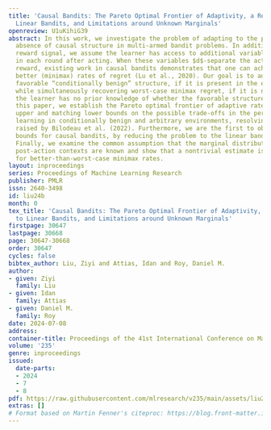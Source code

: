 ```yaml
---
title: 'Causal Bandits: The Pareto Optimal Frontier of Adaptivity, a Reduction to
  Linear Bandits, and Limitations around Unknown Marginals'
openreview: U1uKihiG39
abstract: In this work, we investigate the problem of adapting to the presence or
  absence of causal structure in multi-armed bandit problems. In addition to the usual
  reward signal, we assume the learner has access to additional variables, observed
  in each round after acting. When these variables $d$-separate the action from the
  reward, existing work in causal bandits demonstrates that one can achieve strictly
  better (minimax) rates of regret (Lu et al., 2020). Our goal is to adapt to this
  favorable “conditionally benign” structure, if it is present in the environment,
  while simultaneously recovering worst-case minimax regret, if it is not. Notably,
  the learner has no prior knowledge of whether the favorable structure holds. In
  this paper, we establish the Pareto optimal frontier of adaptive rates. We prove
  upper and matching lower bounds on the possible trade-offs in the performance of
  learning in conditionally benign and arbitrary environments, resolving an open question
  raised by Bilodeau et al. (2022). Furthermore, we are the first to obtain instance-dependent
  bounds for causal bandits, by reducing the problem to the linear bandit setting.
  Finally, we examine the common assumption that the marginal distributions of the
  post-action contexts are known and show that a nontrivial estimate is necessary
  for better-than-worst-case minimax rates.
layout: inproceedings
series: Proceedings of Machine Learning Research
publisher: PMLR
issn: 2640-3498
id: liu24b
month: 0
tex_title: 'Causal Bandits: The Pareto Optimal Frontier of Adaptivity, a Reduction
  to Linear Bandits, and Limitations around Unknown Marginals'
firstpage: 30647
lastpage: 30668
page: 30647-30668
order: 30647
cycles: false
bibtex_author: Liu, Ziyi and Attias, Idan and Roy, Daniel M.
author:
- given: Ziyi
  family: Liu
- given: Idan
  family: Attias
- given: Daniel M.
  family: Roy
date: 2024-07-08
address:
container-title: Proceedings of the 41st International Conference on Machine Learning
volume: '235'
genre: inproceedings
issued:
  date-parts:
  - 2024
  - 7
  - 8
pdf: https://raw.githubusercontent.com/mlresearch/v235/main/assets/liu24b/liu24b.pdf
extras: []
# Format based on Martin Fenner's citeproc: https://blog.front-matter.io/posts/citeproc-yaml-for-bibliographies/
---
```

